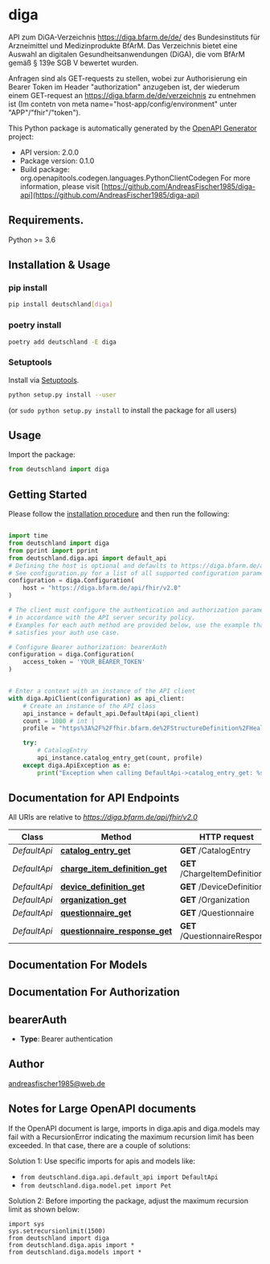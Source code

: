 # diga
API zum DiGA-Verzeichnis https://diga.bfarm.de/de/ des Bundesinstituts für Arzneimittel und Medizinprodukte BfArM. Das Verzeichnis bietet eine Auswahl an digitalen Gesundheitsanwendungen (DiGA), die vom BfArM gemäß § 139e SGB V bewertet wurden. 

Anfragen sind als GET-requests zu stellen, wobei zur Authorisierung ein Bearer Token im Header \"authorization\" anzugeben ist, der wiederum einem GET-request an https://diga.bfarm.de/de/verzeichnis zu entnehmen ist (Im contetn von meta name=\"host-app/config/environment\" unter \"APP\"/\"fhir\"/\"token\").


This Python package is automatically generated by the [OpenAPI Generator](https://openapi-generator.tech) project:

- API version: 2.0.0
- Package version: 0.1.0
- Build package: org.openapitools.codegen.languages.PythonClientCodegen
For more information, please visit [https://github.com/AndreasFischer1985/diga-api](https://github.com/AndreasFischer1985/diga-api)

## Requirements.

Python >= 3.6

## Installation & Usage
### pip install

```sh
pip install deutschland[diga]
```

### poetry install

```sh
poetry add deutschland -E diga
```

### Setuptools

Install via [Setuptools](http://pypi.python.org/pypi/setuptools).

```sh
python setup.py install --user
```
(or `sudo python setup.py install` to install the package for all users)

## Usage

Import the package:
```python
from deutschland import diga
```

## Getting Started

Please follow the [installation procedure](#installation--usage) and then run the following:

```python

import time
from deutschland import diga
from pprint import pprint
from deutschland.diga.api import default_api
# Defining the host is optional and defaults to https://diga.bfarm.de/api/fhir/v2.0
# See configuration.py for a list of all supported configuration parameters.
configuration = diga.Configuration(
    host = "https://diga.bfarm.de/api/fhir/v2.0"
)

# The client must configure the authentication and authorization parameters
# in accordance with the API server security policy.
# Examples for each auth method are provided below, use the example that
# satisfies your auth use case.

# Configure Bearer authorization: bearerAuth
configuration = diga.Configuration(
    access_token = 'YOUR_BEARER_TOKEN'
)


# Enter a context with an instance of the API client
with diga.ApiClient(configuration) as api_client:
    # Create an instance of the API class
    api_instance = default_api.DefaultApi(api_client)
    count = 1000 # int | 
    profile = "https%3A%2F%2Ffhir.bfarm.de%2FStructureDefinition%2FHealthAppCatalogEntry" # str | 

    try:
        # CatalogEntry
        api_instance.catalog_entry_get(count, profile)
    except diga.ApiException as e:
        print("Exception when calling DefaultApi->catalog_entry_get: %s\n" % e)
```

## Documentation for API Endpoints

All URIs are relative to *https://diga.bfarm.de/api/fhir/v2.0*

Class | Method | HTTP request | Description
------------ | ------------- | ------------- | -------------
*DefaultApi* | [**catalog_entry_get**](docs/DefaultApi.md#catalog_entry_get) | **GET** /CatalogEntry | CatalogEntry
*DefaultApi* | [**charge_item_definition_get**](docs/DefaultApi.md#charge_item_definition_get) | **GET** /ChargeItemDefinition | ChargeItemDefinition
*DefaultApi* | [**device_definition_get**](docs/DefaultApi.md#device_definition_get) | **GET** /DeviceDefinition | DeviceDefinition
*DefaultApi* | [**organization_get**](docs/DefaultApi.md#organization_get) | **GET** /Organization | Organization
*DefaultApi* | [**questionnaire_get**](docs/DefaultApi.md#questionnaire_get) | **GET** /Questionnaire | Questionnaire
*DefaultApi* | [**questionnaire_response_get**](docs/DefaultApi.md#questionnaire_response_get) | **GET** /QuestionnaireResponse | Questionnaire


## Documentation For Models



## Documentation For Authorization


## bearerAuth

- **Type**: Bearer authentication


## Author

andreasfischer1985@web.de


## Notes for Large OpenAPI documents
If the OpenAPI document is large, imports in diga.apis and diga.models may fail with a
RecursionError indicating the maximum recursion limit has been exceeded. In that case, there are a couple of solutions:

Solution 1:
Use specific imports for apis and models like:
- `from deutschland.diga.api.default_api import DefaultApi`
- `from deutschland.diga.model.pet import Pet`

Solution 2:
Before importing the package, adjust the maximum recursion limit as shown below:
```
import sys
sys.setrecursionlimit(1500)
from deutschland import diga
from deutschland.diga.apis import *
from deutschland.diga.models import *
```

